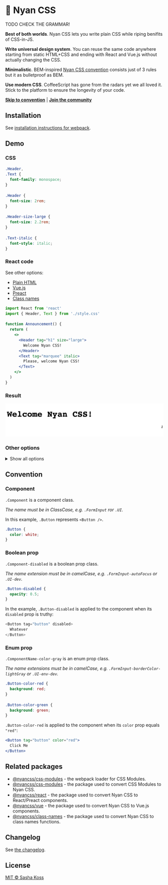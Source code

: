 # 🌈 Nyan CSS

TODO CHECK THE GRAMMAR!

**Best of both worlds**. Nyan CSS lets you write plain CSS while riping
benifits of CSS-in-JS.

**Write universal design system**. You can reuse the same code anywhere starting
from static HTML+CSS and ending with React and Vue.js without actually
changing the CSS.

**Minimalistic**. BEM-inspired [Nyan CSS convention](#convention) consists
just of 3 rules but it as bulletproof as BEM.

**Use modern CSS**. CoffeeScript has gone from the radars yet we all loved it.
Stick to the platform to ensure the longevity of your code.

**[Skip to convention](#convention)** | **[Join the community](https://spectrum.chat/nyancss)**

## Installation

See [installation instructions for webpack](https://github.com/nyancss/nyancss-css-modules-loader#installation).

## Demo

### CSS

```css
.Header,
.Text {
  font-family: monospace;
}

.Header {
  font-size: 2rem;
}

.Header-size-large {
  font-size: 2.2rem;
}

.Text-italic {
  font-style: italic;
}
```

### React code

See other options:

- [Plain HTML](#plain-html)
- [Vue.js](#vuejs)
- [Preact](#preact)
- [Class names](#class-names)

```jsx
import React from 'react'
import { Header, Text } from './style.css'

function Announcement() {
  return (
    <>
      <Header tag="h1" size="large">
        Welcome Nyan CSS!
      </Header>
      <Text tag="marquee" italic>
        Please, welcome Nyan CSS!
      </Text>
    </>
  )
}
```

### Result

![A page in a browser with large "Welcome Nyan CSS" and moving italic "Please, welcome Nyan CSS!"](./docs/demo.gif)

### Other options

<details><summary>Show all options</summary>
<p>

#### Plain HTML

```html
<h1 class="Header Header-size-large">
  Welcome Nyan CSS!
</h1>

<marquee class="Text Text-italic">
  Please, welcome Nyan CSS!
</marquee>
```

#### Vue.js

```js
import Vue from 'vue'
import { Header, Text } from './style.css'

const Announcement = {
  components: {
    'custom-header': Header,
    'custom-text': Text
  },

  template: `
    <main>
      <custom-header tag='h1' size='large'>Welcome Nyan CSS!!</custom-header>
      <custom-text tag='marquee' italic='true'>Please, welcome Nyan CSS!</custom-text>
    </main>
  `
}
```

#### Preact

```jsx
import { h } from 'preact'
import { Header, Text } from './style.css'

function Announcement() {
  return (
    <>
      <Header tag="h1" size="large">
        Welcome Nyan CSS!
      </Header>
      <Text tag="marquee" italic>
        Please, welcome Nyan CSS!
      </Text>
    </>
  )
}
```

#### Class names

```js
import { Header, Text } from './style.css'

function Announcement() {
  return `
<h1 class='${Header({ size: 'large' })}'>Welcome Nyan CSS!</h1>
<marquee class='${Text({
    italic: true
  })}'>Please, welcome Nyan CSS!</marquee>
`
}
```

</p>
</details>

## Convention

### Component

`.Component` is a component class.

_The name must be in ClassCase, e.g. `.FormInput` ror `.UI`._

In this example, `.Button` represents `<Button />`.

```css
.Button {
  color: white;
}
```

### Boolean prop

`.Component-disabled` is a boolean prop class.

_The name extension must be in camelCase, e.g. `.FormInput-autoFocus` or `.UI-dev`._

```css
.Button-disabled {
  opacity: 0.5;
}
```

In the example, `.Button-disabled` is applied to the component when its `disabled` prop is truthy:

```javascript
<Button tag="button" disabled>
  Whatever
</Button>
```

### Enum prop

`.ComponentName-color-gray` is an enum prop class.

_The name extensions must be in camelCase, e.g. `.FormInput-borderColor-lightGray` or `.UI-env-dev`._

```css
.Button-color-red {
  background: red;
}

.Button-color-green {
  background: green;
}
```

`.Button-color-red` is applied to the component when its `color` prop equals `"red"`:

```jsx
<Button tag="button" color="red">
  Click Me
</Button>
```

## Related packages

- [@nyancss/css-modules](https://github.com/nyancss/nyancss-css-modules-loader) - the webpack loader for CSS Modules.
- [@nyancss/css-modules](https://github.com/nyancss/nyancss-css-modules) - the package used to convert CSS Modules to Nyan CSS.
- [@nyancss/react](https://github.com/nyancss/nyancss-react) - the package used to convert Nyan CSS to React/Preact components.
- [@nyancss/vue](https://github.com/nyancss/nyancss-vue) - the package used to convert Nyan CSS to Vue.js components.
- [@nyancss/class-names](https://github.com/nyancss/nyancss-class-names) - the package used to convert Nyan CSS to class names functions.

## Changelog

See [the changelog](./CHANGELOG.md).

## License

[MIT © Sasha Koss](https://kossnocorp.mit-license.org/)
